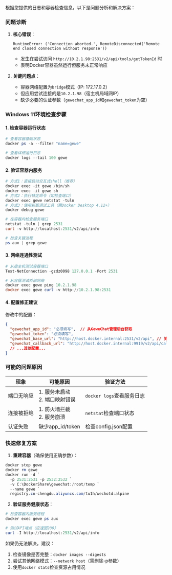 根据您提供的日志和容器检查信息，以下是问题分析和解决方案：

### 问题诊断
1. **核心错误**：
   ```plaintext
   RuntimeError: ('Connection aborted.', RemoteDisconnected('Remote end closed connection without response'))
   ```
   - 发生在尝试访问 `http://10.2.1.98:2531/v2/api/tools/getTokenId` 时
   - 表明Docker容器虽然运行但服务未正常响应

2. **关键问题点**：
   - 容器网络配置为`bridge`模式（IP: 172.17.0.2）
   - 但应用尝试连接的是`10.2.1.98`（宿主机局域网IP）
   - 缺少必要的认证参数（`gewechat_app_id`和`gewechat_token`为空）

### Windows 11环境检查步骤

#### 1. 检查容器运行状态
```powershell
# 查看容器基础状态
docker ps -a --filter "name=gewe"

# 查看详细运行日志
docker logs --tail 100 gewe
```

#### 2. 验证容器内服务
```powershell
# 方式1：直接启动交互式shell（推荐）
docker exec -it gewe /bin/sh
docker exec -it gewe sh
# 方式2：执行特定命令（如检查端口）
docker exec gewe netstat -tuln
# 方式3：使用新版调试工具（需Docker Desktop 4.12+）
docker debug gewe

# 在容器内检查服务端口
netstat -tuln | grep 2531
curl -v http://localhost:2531/v2/api/info

# 检查关键进程
ps aux | grep gewe
```

#### 3. 网络连通性测试
```powershell
# 从宿主机测试容器端口
Test-NetConnection -gzdz0098 127.0.0.1 -Port 2531

# 从容器测试外部网络
docker exec gewe ping 10.2.1.98
docker exec gewe curl -v http://10.2.1.98:2531
```

#### 4. 配置修正建议
修改<mcfolder name="config" path="c:\GkDocuments\GitHub\dify-on-wechat"></mcfolder>中的配置：

```json:c:\GkDocuments\GitHub\dify-on-wechat\config.json
{
  "gewechat_app_id": "必须填写",  // 从GeweChat管理后台获取
  "gewechat_token": "必须填写",
  "gewechat_base_url": "http://host.docker.internal:2531/v2/api", // 关键修改点
  "gewechat_callback_url": "http://host.docker.internal:9919/v2/api/callback/collect",
  // ...其他配置...
}
```

### 可能的问题原因
| 现象       | 可能原因                         | 验证方法                  |
| ---------- | -------------------------------- | ------------------------- |
| 端口无响应 | 1. 服务未启动<br>2. 端口映射错误 | `docker logs`查看服务日志 |
| 连接被拒绝 | 1. 防火墙拦截<br>2. 服务崩溃     | `netstat`检查端口状态     |
| 认证失败   | 缺少app_id/token                 | 检查config.json配置       |

### 快速修复方案
1. **重建容器**（确保使用正确参数）：
```powershell
docker stop gewe
docker rm gewe
docker run -d `
  -p 2531:2531 -p 2532:2532 `
  -v C:\DockerShare\gewechat:/root/temp `
  --name gewe `
  registry.cn-chengdu.aliyuncs.com/tu1h/wechotd:alpine
```

2. **验证服务健康状态**：
```powershell
# 检查容器内服务进程
docker exec gewe ps aux

# 测试API端点（应返回200）
curl -I http://localhost:2531/v2/api/info
```

如果仍无法解决，建议：
1. 检查镜像是否完整：`docker images --digests`
2. 尝试其他网络模式：`--network host`（需删除-p参数）
3. 使用`docker stats`检查资源占用情况